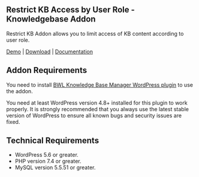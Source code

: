 ## Restrict KB Access by User Role - Knowledgebase Addon

Restrict KB Addon allows you to limit access of KB content according to user role.

[Demo](https://projects.bluewindlab.net/wpplugin/bkbm/) | [Download](https://bluewindlab.net/portfolio/restrict-kb-access-by-user-role-bwl-knowledge-base-manager-addon/) | [Documentation](https://xenioushk.github.io/docs-plugins-addon/bkbm-addon/rkb/index.html)

## Addon Requirements

You need to install [BWL Knowledge Base Manager WordPress plugin](https://1.envato.market/bkbm-wp) to use the addon.

You need at least WordPress version 4.8+ installed for this plugin to work properly. It is strongly recommended that you always use the latest stable version of WordPress to ensure all known bugs and security issues are fixed.

## Technical Requirements

- WordPress 5.6 or greater.
- PHP version 7.4 or greater.
- MySQL version 5.5.51 or greater.
